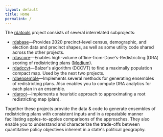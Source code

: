 ```yaml
---
layout: default
title: Home
permalink: /
---
```


The [rdatools](https://github.com/orgs/rdatools/repositories) project consists of 
several interrelated subprojects:

-   [rdabase](https://github.com/rdatools/rdabase)&#8212;Provides 2020 precinct-level 
    census, demographic, and election data and precinct shapes, 
    as well as some utility code shared across the other projects.
-   [rdascore](https://github.com/rdatools/rdascore)&#8212;Enables high-volume 
    offline-from-Dave's-Redistricting (DRA) scoring of redistricting plans 
    ([Medium](https://medium.com/dra-2020/high-volume-offline-scoring-of-plans-2f54dae48d1b)).
-   [rdadccvt](https://github.com/rdatools/rdadccvt)&#8212;Balzer's algorithm (DCCVT) 
    to find a maximally population compact map.
    Used by the next two projects.
-   [rdaensemble](https://github.com/rdatools/rdaensemble)&#8212;Implements several methods 
    for generating ensembles of redistricting plans.
    Also enables you to compute DRA analytics for each plan in an ensemble.
-   [rdaroot](https://github.com/rdatools/rdaroot)&#8212;Implements a heuristic approach to 
    approximating a root redistricting map (plan).

Together these projects provide the data &amp; code to generate ensembles
of redistricting plans with consistent inputs and in a repeatable manner
facilitating apples-to-apples comparisons of the approaches.
They also enable you to understand and characterize the trade-offs between 
quantitative policy objectives inherent in a state's political geography.